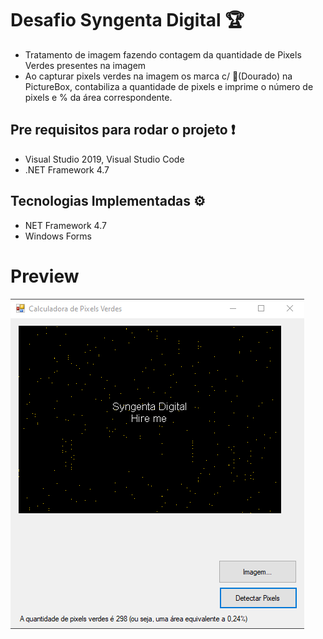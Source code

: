 # Desafio Syngenta Digital 🏆

-   Tratamento de imagem fazendo contagem da quantidade de Pixels Verdes presentes na imagem 
-   Ao capturar pixels verdes na imagem os marca c/ 🔆(Dourado) na PictureBox, contabiliza a quantidade de pixels e imprime o número de pixels e % da área correspondente.

## [](https://github.com/rick9141/challenger-takeblip-chatbot#para-rodar-esse-projeto-voc%C3%AA-vai-precisar-das-seguintes-ferramentas-exclamation)Pre requisitos para rodar o projeto  ❗

-   Visual Studio 2019, Visual Studio Code
-   .NET Framework 4.7

## [](https://github.com/rick9141/challenger-takeblip-chatbot#tecnologias-implementadas-)Tecnologias Implementadas  ⚙

-   NET Framework 4.7
-   Windows Forms

# Preview

<img src="Documentation/EmFuncionamento.png" alt="EmFuncionamento"/>
